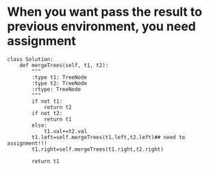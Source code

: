 # When you want pass the result to previous environment, you need assignment
```
class Solution:
    def mergeTrees(self, t1, t2):
        """
        :type t1: TreeNode
        :type t2: TreeNode
        :rtype: TreeNode
        """
        if not t1:
            return t2
        if not t2:
            return t1
        else:
            t1.val+=t2.val
        t1.left=self.mergeTrees(t1.left,t2.left)## need to assignment!!!
        t1.right=self.mergeTrees(t1.right,t2.right)
        
        return t1
```
